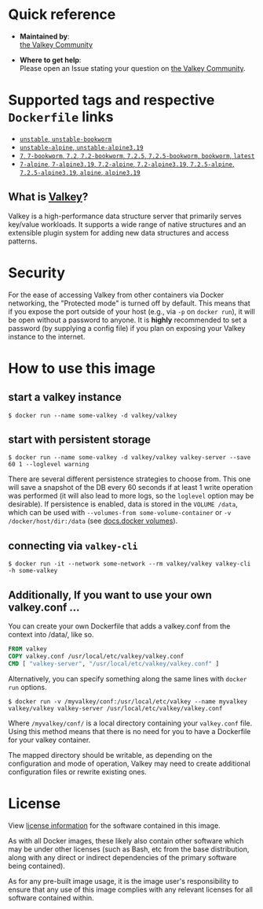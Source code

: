# Quick reference

-	**Maintained by**:  
	[the Valkey Community](https://github.com/valkey-io/valkey-container)

-	**Where to get help**:  
	Please open an Issue stating your question on [the Valkey Community](https://github.com/valkey-io/valkey-container/issues).

# Supported tags and respective `Dockerfile` links
- [`unstable`, `unstable-bookworm`](https://github.com/valkey-io/valkey-container/blob/master/unstable/debian/Dockerfile)
- [`unstable-alpine`, `unstable-alpine3.19`](https://github.com/valkey-io/valkey-container/blob/master/unstable/alpine/Dockerfile)
- [`7`, `7-bookworm`, `7.2`, `7.2-bookworm`, `7.2.5`, `7.2.5-bookworm`, `bookworm`, `latest`](https://github.com/valkey-io/valkey-container/blob/master/7.2/debian/Dockerfile)
- [`7-alpine`, `7-alpine3.19`, `7.2-alpine`, `7.2-alpine3.19`, `7.2.5-alpine`, `7.2.5-alpine3.19`, `alpine`, `alpine3.19`](https://github.com/valkey-io/valkey-container/blob/master/7.2/alpine/Dockerfile)

What is [Valkey](https://github.com/valkey-io/valkey)?
--------------
Valkey is a high-performance data structure server that primarily serves key/value workloads.
It supports a wide range of native structures and an extensible plugin system for adding new data structures and access patterns.

# Security

For the ease of accessing Valkey from other containers via Docker networking, the "Protected mode" is turned off by default. This means that if you expose the port outside of your host (e.g., via `-p` on `docker run`), it will be open without a password to anyone. It is **highly** recommended to set a password (by supplying a config file) if you plan on exposing your Valkey instance to the internet. 

# How to use this image

## start a valkey instance

```console
$ docker run --name some-valkey -d valkey/valkey
```

## start with persistent storage

```console
$ docker run --name some-valkey -d valkey/valkey valkey-server --save 60 1 --loglevel warning
```

There are several different persistence strategies to choose from. This one will save a snapshot of the DB every 60 seconds if at least 1 write operation was performed (it will also lead to more logs, so the `loglevel` option may be desirable). If persistence is enabled, data is stored in the `VOLUME /data`, which can be used with `--volumes-from some-volume-container` or `-v /docker/host/dir:/data` (see [docs.docker volumes](https://docs.docker.com/engine/tutorials/dockervolumes/)).

## connecting via `valkey-cli`

```console
$ docker run -it --network some-network --rm valkey/valkey valkey-cli -h some-valkey
```

## Additionally, If you want to use your own valkey.conf ...

You can create your own Dockerfile that adds a valkey.conf from the context into /data/, like so.

```dockerfile
FROM valkey
COPY valkey.conf /usr/local/etc/valkey/valkey.conf
CMD [ "valkey-server", "/usr/local/etc/valkey/valkey.conf" ]
```

Alternatively, you can specify something along the same lines with `docker run` options.

```console
$ docker run -v /myvalkey/conf:/usr/local/etc/valkey --name myvalkey valkey/valkey valkey-server /usr/local/etc/valkey/valkey.conf
```

Where `/myvalkey/conf/` is a local directory containing your `valkey.conf` file. Using this method means that there is no need for you to have a Dockerfile for your valkey container.

The mapped directory should be writable, as depending on the configuration and mode of operation, Valkey may need to create additional configuration files or rewrite existing ones.

# License

View [license information](https://github.com/valkey-io/valkey/blob/unstable/COPYING) for the software contained in this image.

As with all Docker images, these likely also contain other software which may be under other licenses (such as Bash, etc from the base distribution, along with any direct or indirect dependencies of the primary software being contained).

As for any pre-built image usage, it is the image user's responsibility to ensure that any use of this image complies with any relevant licenses for all software contained within.